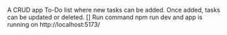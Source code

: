 A CRUD app To-Do list where new tasks can be added. Once added, tasks can be updated or deleted.
[] Run command npm run dev and app is running on http://localhost:5173/

